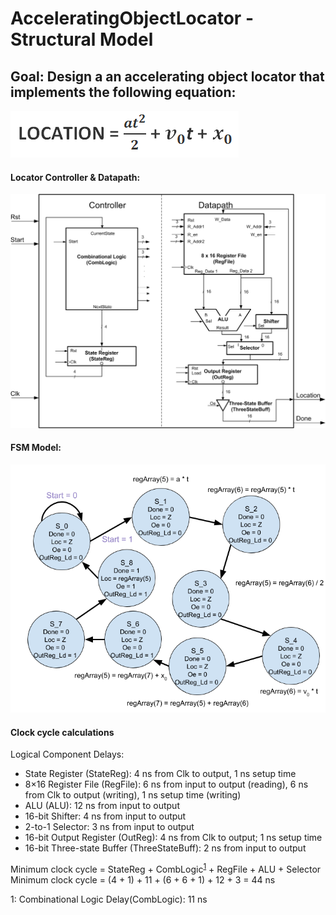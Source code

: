 # AcceleratingObjectLocator - Structural Model
## Goal: Design a an accelerating object locator that implements the following equation:
![Image of Locator Equation](https://raw.githubusercontent.com/tanhuynh226/AcceleratingObjectLocator/main/images/locator-equation.gif)

#### Locator Controller & Datapath:
![Image of Locator Figure](https://raw.githubusercontent.com/tanhuynh226/AcceleratingObjectLocator/main/images/locator-figure.gif)

#### FSM Model:
![Image of FSM](https://raw.githubusercontent.com/tanhuynh226/AcceleratingObjectLocator/main/images/FSMD%20Model%20for%20Lab%203s.png)

#### Clock cycle calculations
Logical Component Delays:
*	State Register (StateReg): 4 ns from Clk to output, 1 ns setup time
*	8×16 Register File (RegFile): 6 ns from input to output (reading), 6 ns from Clk to output (writing), 1 ns setup time (writing)
*	ALU (ALU): 12 ns from input to output
*	16-bit Shifter: 4 ns from input to output
*	2-to-1 Selector: 3 ns from input to output
*	16-bit Output Register (OutReg): 4 ns from Clk to output; 1 ns setup time
*	16-bit Three-state Buffer (ThreeStateBuff): 2 ns from input to output


Minimum clock cycle = StateReg + CombLogic<sup>[1](#1)</sup> + RegFile + ALU + Selector
Minimum clock cycle = (4 + 1) + 11 + (6 + 6 + 1) + 12 + 3 = 44 ns

<Comb Logic="1">1</a>: Combinational Logic Delay(CombLogic): 11 ns
